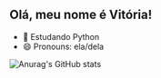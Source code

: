 ## Olá, meu nome é Vitória!

- 🌱 Estudando Python
- 😄 Pronouns: ela/dela

![Anurag's GitHub stats](https://github-readme-stats.vercel.app/api?username=vitoriariserio&show_icons=true&theme=radical)
